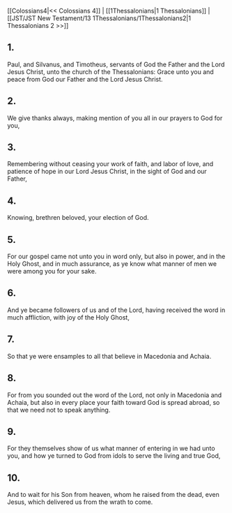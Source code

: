 [[Colossians4|<< Colossians 4]] | [[1Thessalonians|1 Thessalonians]] | [[JST/JST New Testament/13 1Thessalonians/1Thessalonians2|1 Thessalonians 2 >>]]
## 1.
Paul, and Silvanus, and Timotheus, servants of God the Father and the Lord Jesus Christ, unto the church of the Thessalonians: Grace unto you and peace from God our Father and the Lord Jesus Christ.
## 2.
We give thanks always, making mention of you all in our prayers to God for you,
## 3.
Remembering without ceasing your work of faith, and labor of love, and patience of hope in our Lord Jesus Christ, in the sight of God and our Father,
## 4.
Knowing, brethren beloved, your election of God.
## 5.
For our gospel came not unto you in word only, but also in power, and in the Holy Ghost, and in much assurance, as ye know what manner of men we were among you for your sake.
## 6.
And ye became followers of us and of the Lord, having received the word in much affliction, with joy of the Holy Ghost,
## 7.
So that ye were ensamples to all that believe in Macedonia and Achaia.
## 8.
For from you sounded out the word of the Lord, not only in Macedonia and Achaia, but also in every place your faith toward God is spread abroad, so that we need not to speak anything.
## 9.
For they themselves show of us what manner of entering in we had unto you, and how ye turned to God from idols to serve the living and true God,
## 10.
And to wait for his Son from heaven, whom he raised from the dead, even Jesus, which delivered us from the wrath to come.

